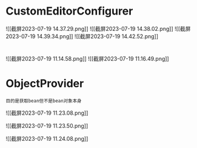 # CustomEditorConfigurer

![[截屏2023-07-19 14.37.29.png]]
![[截屏2023-07-19 14.38.02.png]]
![[截屏2023-07-19 14.39.34.png]]
![[截屏2023-07-19 14.42.52.png]]

#
![[截屏2023-07-19 11.14.58.png]]
![[截屏2023-07-19 11.16.49.png]]
# ObjectProvider 
	目的是获取bean但不是bean对象本身

![[截屏2023-07-19 11.23.08.png]]

![[截屏2023-07-19 11.23.50.png]]

![[截屏2023-07-19 11.24.08.png]]